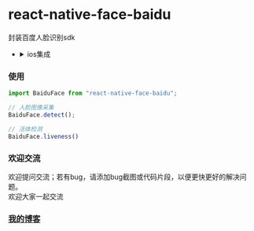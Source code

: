 # react-native-face-baidu
封装百度人脸识别sdk

- <details>
    <summary>ios集成</summary>

    - xcode打开项目, 然后在 ${项目根目录}/node_modules/react-native-face-baidu/ios/这个目录下，找到BaiduFace文件夹，将其拖入你的项目
    - 确认 General/Identity/Bundle Identifier 与创建授权时填入的要一致
    - General/Linked Frameworks and Libraries 下点击 + 号, 选择 libc++.tbd, 点击 add 按钮
    - 把 你在百度下载的证书文件：idl-license.face-ios, 拖入你的项目
    - 在 info.plist 中添加 NSCameraUsageDescription
    - 在 info.plist 中添加 BAIDU_FACE_LICENSE_ID, 值为**创建授权**是填入的**授权标识**
    - 在 info.plist 中添加 相机和相册权限
    - 在 AppDelegate.m 中
    ```objective-c
    #import "BaiduFace.h" // 引入头文件

    - (BOOL)application:(UIApplication *)application didFinishLaunchingWithOptions:(NSDictionary *)launchOptions {
        [BaiduFace initSDK]; // 初始化人像SDK
    }

    ```
  </details>


### 使用
```javascript
import BaiduFace from "react-native-face-baidu";

// 人脸图像采集
BaiduFace.detect();

// 活体检测
BaiduFace.liveness()
```

### 欢迎交流
欢迎提问交流；若有bug，请添加bug截图或代码片段，以便更快更好的解决问题。<br>
欢迎大家一起交流

### [我的博客](http://blog.sina.com.cn/s/articlelist_6078695441_0_1.html)